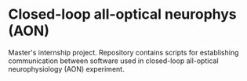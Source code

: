 # Closed-loop all-optical neurophys (AON)
Master's internship project. Repository contains scripts for establishing communication between software used in closed-loop all-optical neurophysiology (AON) experiment.

